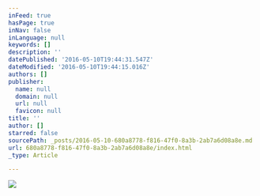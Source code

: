 ```yaml
---
inFeed: true
hasPage: true
inNav: false
inLanguage: null
keywords: []
description: ''
datePublished: '2016-05-10T19:44:31.547Z'
dateModified: '2016-05-10T19:44:15.016Z'
authors: []
publisher:
  name: null
  domain: null
  url: null
  favicon: null
title: ''
author: []
starred: false
sourcePath: _posts/2016-05-10-680a8778-f816-47f0-8a3b-2ab7a6d08a8e.md
url: 680a8778-f816-47f0-8a3b-2ab7a6d08a8e/index.html
_type: Article

---
```

![](https://the-grid-user-content.s3-us-west-2.amazonaws.com/a7720571-b465-437e-be47-1caff2667100.jpg)